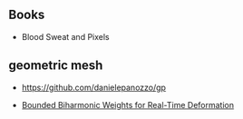 ## Books

- Blood Sweat and Pixels

## geometric mesh

- https://github.com/danielepanozzo/gp

- [Bounded Biharmonic Weights for Real-Time Deformation](http://igl.ethz.ch/projects/bbw/bounded-biharmonic-weights-siggraph-2011-slides-compressed-jacobson-et-al.pdf)
